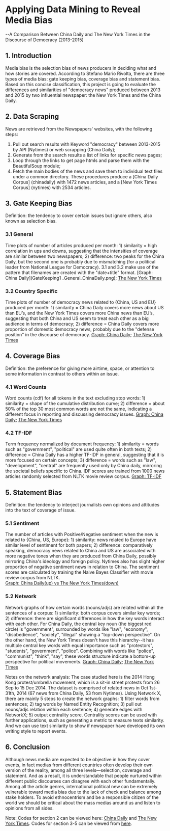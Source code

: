 # Applying Data Mining to Reveal Media Bias

--A Comparison Between China Daily and The New York Times in the Discourse of Democracy (2013-2015)

## 1. Introduction

Media bias is the selection bias of news producers in deciding what and how stories are covered. According to Stefano Mario Rivolta, there are three types of media bias: gate keeping bias, coverage bias and statement bias. Based on this concise classification, this project is going to evaluate the differences and similarities of "democracy news" produced between 2013 and 2015 by two influential newspaper: the New York Times and the China Daily. 

## 2. Data Scraping

News are retrieved from the Newspapers' websites, with the following steps: 
1) Pull out search results with Keyword "democracy" between 2013-2015 by API (Nytimes) or web scrapping (China Daily);
2) Generate from the search results a list of links for specific news pages;
3) Loop through the links to get page htmls and parse them with the BeautifulSoup module;
4) Fetch the main bodies of the news and save them to individual text files under a common directory.
These procedures produce a [China Daily Corpus] (chinadaily) with 1472 news articles, and a [New York Times Corpus] (nytimes) with 2534 articles.   

## 3. Gate Keeping Bias

Definition: the tendency to cover certain issues but ignore others, also known as selection bias. 

### 3.1 General

Time plots of number of articles produced per month: 1) similarity = high correlation in ups and downs, suggesting that the intensities of coverage are similar between two newspapers; 2) difference: two peaks for the China Daily, but the second one is probably due to mismatching (for a political leader from National League for Democracy). 3.1 and 3.2 make use of the pattern that filenames are created with the "date+title" format.
[Graph: China Daily](GateKeeping1 _General_ChinaDaily.png); [The New York Times](GateKeeping1_General_Nytimes.png)

### 3.2 Country Specific

Time plots of number of democracy news related to {China, US and EU} produced per month: 1) similarity = China Daily covers more news about US than EU’s, and the New York Times covers more China news than EU’s, suggesting that both China and US seem to treat each other as a big audience in terms of democracy; 2) difference = China Daily covers more proportion of domestic democracy news, probably due to the "defense position" in the discourse of democracy. 
[Graph: China Daily](GateKeeping2_Country_ChinaDaily.png); [The New York Times](GateKeeping2_Country_Nytimes.png)

## 4. Coverage Bias

Definition: the preference for giving more airtime, space, or attention to some information in contrast to others within an issue.

### 4.1 Word Counts

Word counts (cdf) for all tokens in the text excluding stop words: 1) similarity = shape of the cumulative distribution curve; 2) difference = about 50% of the top 30 most common words are not the same, indicating a different focus in reporting and discussing democracy issues.
[Graph: China Daily](Coverage1_WordCounts_ChinaDaily.png); [The New York Times](Coverage1_WordCounts_Nytimes.png)

### 4.2 TF-IDF 

Term frequency normalized by document frequency: 1) similarity = words such as "government", "political" are used quite often in both texts; 2) difference = China Daily has a higher TF-IDF in general, suggesting that it is more focused on certain concepts; 3) difference = words such as "law", "development", "central" are frequently used only by China daily, mirroring the societal beliefs specific to China. IDF scores are trained from 1000 news articles randomly selected from NLTK movie review corpus.
[Graph: TF-IDF](Coverage2_tfidf.png)

## 5. Statement Bias

Definition: the tendency to interject journalists own opinions and attitudes into the text of coverage of issue.

### 5.1 Sentiment

The number of articles with Positive/Negative sentiment when the new is related to {China, US, Europe}: 1) similarity: news related to Europe have similar level of sentiment for both papers; 2) difference: comparatively speaking, democracy news related to China and US are associated with more negative tones when they are produced from China Daily, possibly mirroring China's ideology and foreign policy. Nytimes also has slight higher proportion of negative sentiment news in relation to China. The sentiment scores are calculated by training the Naive Bayes Classifier with movie review corpus from NLTK.  
[Graph: China Daily(up) vs The New York Times(down)](Statement1_Sentiment.png)

### 5.2 Network

Network graphs of how certain words (nouns/adjs) are related within all the sentences of a corpus: 1) similarity: both corpus covers similar key words; 2) difference: there are significant differences in how the key words interact with each other. For China Daily, the central key noun (the biggest red circle) is "government", surrounded by words like "law", "economy", "disobedience", "society", "illegal" showing a "top-down perspective". On the other hand, the New York Times doesn't have this hierarchy--it has multiple central key words with equal importance such as "protestors", "students", "government", "police". Combining with words like "police", "communist", "think", "say", these words structure indicate a bottom-up perspective for political movements. 
[Graph: China Daily](Statement2_network_ChinaDaily.png); [The New York Times](Statement2_network_Nytimes.png)

Notes on the network analysis:
The case studied here is the 2014 Hong Kong protest/umbrella movement, which is a sit-in street protests from 26 Sep to 15 Dec 2014. The dataset is comprised of related news in Oct 1st-31th, 2014 (67 news from China Daily, 53 from Nytimes). Using Network X, there are mainly 5 steps to create the network graphs: 1) filter words from sentences; 2) tag words by Named Entity Recognition; 3) pull out nouns/adjs relation within each sentence; 4) generate edges with NetworkX; 5) output centrality score. Centrality scores can be used with further applications, such as generating a metric to measure texts similarity. And we can use text similarity to show if newspaper have developed its own writing style to report events.

## 6. Conclusion

Although news media are expected to be objective in how they cover events, in fact medias from different countries often develop their own version of the reality, among all three levels—selection, coverage and statement. And as a result, it is understandable that people nurtured within different public discourses can disagree with each other fundamentally. Among all the article genres, international political new can be extremely vulnerable toward media bias due to the lack of check and balance among stake holders. To avoid ethnocentrism and be a responsible citizen of the world we should be critical about the mass medias around us and listen to opinions from all sides.  

Note: Codes for section 2 can be viewed here: [China Daily](project-chinadaily.ipynb) and [The New York Times](project-nytimes.ipynb). Codes for section 3-5 can be viewed from [here](project-analysis.ipynb).
```python

```

